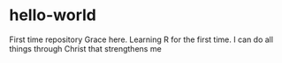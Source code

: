 # hello-world
First time repository
Grace here. Learning R for the first time. I can do all things through Christ that strengthens me
